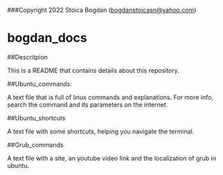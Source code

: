 ###Copyright 2022 Stoica Bogdan (bogdanstoicasn@yahoo.com)
# bogdan_docs

##Descritpion

This is a README that contains details about this repository.

##Ubuntu_commands:

A text file that is full of linux commands and explanations.
For more info, search the command and its parameters on the internet.

##Ubuntu_shortcuts

A text file with some shortcuts, helping you navigate the terminal.

##Grub_commands

A text file with a site, an youtube video link and the localization of grub in ubuntu.



